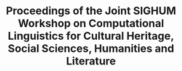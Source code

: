---
layout: pub
type: book
title: Proceedings of the Joint SIGHUM Workshop on Computational Linguistics for Cultural Heritage, Social Sciences, Humanities and Literature
month: 8
year: 2017
address: Vancouver, Canada
publisher: Association for Computational Linguistics
iurl: http://www.aclweb.org/anthology/W17-22
editor:
- Beatrice Alex
- Stefania Degaetano-Ortlieb
- Anna Feldman
- Anna Kazantseva
- Nils Reiter
- Stan Szpakowicz
doi: 10.18653/v1/W17-22
---